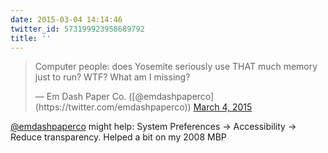 ```yaml
---
date: 2015-03-04 14:14:46
twitter_id: 573199923958689792
title: ''
---
```


<blockquote class="twitter-tweet"><p lang="en" dir="ltr">Computer people: does Yosemite seriously use THAT much memory just to run? WTF? What am I missing?</p>&mdash; Em Dash Paper Co. ([@emdashpaperco](https://twitter.com/emdashpaperco)) <a href="https://twitter.com/emdashpaperco/status/573193607601135616?ref_src=twsrc%5Etfw">March 4, 2015</a></blockquote>
<script async src="https://platform.twitter.com/widgets.js" charset="utf-8"></script>

[@emdashpaperco](https://twitter.com/emdashpaperco) might help: System Preferences -&gt; Accessibility -&gt; Reduce transparency. Helped a bit on my 2008 MBP
